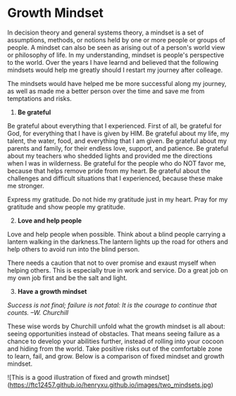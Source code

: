 # Growth Mindset

In decision theory and general systems theory, a mindset is a set of assumptions, methods, or notions held by one or more people or groups of people. A mindset can also be seen as arising out of a person's world view or philosophy of life. In my understanding, mindset is people's perspective to the world. Over the years I have learnd and believed that the following mindsets would help me greatly should I restart my journey after colleage.

The mindsets would have helped me be more successful along my journey, as well as made me a better person over the time and save me from temptations and risks.

1. **Be grateful**

Be grateful about everything that I experienced. First of all, be grateful for God, for everything that I have is given by HIM. Be grateful about my life, my talent, the water, food, and everything that I am given. Be grateful about my parents and family, for their endless love, support, and patience. Be grateful about my teachers who shedded lights and provided me the directions when I was in wilderness. Be grateful for the people who do NOT favor me, because that helps remove pride from my heart. Be grateful about the challenges and difficult situations that I experienced, because these make me stronger. 

Express my gratitude. Do not hide my gratitude just in my heart. Pray for my gratitude and show people my gratitude.

2. **Love and help people**

Love and help people when possible. Think about a blind people carrying a lantern walking in the darkness.The lantern lights up the road for others and help others to avoid run into the blind person.

There needs a caution that not to over promise and exaust myself when helping others. This is especially true in work and service. Do a great job on my own job first and be the salt and light.

3. **Have a growth mindset**

*Success is not final; failure is not fatal: It is the courage to continue that counts. –W. Churchill*

These wise words by Churchill unfold what the growth mindset is all about: seeing opportunities instead of obstacles. That means seeing failure as a chance to develop your abilities further, instead of rolling into your cocoon and hiding from the world. Take positive risks out of the comfortable zone to learn, fail, and grow. Below is a comparison of fixed mindset and growth mindset.

![This is a good illustration of fixed and growth mindset]  (https://ftc12457.github.io/henryxu.github.io/images/two_mindsets.jpg)




